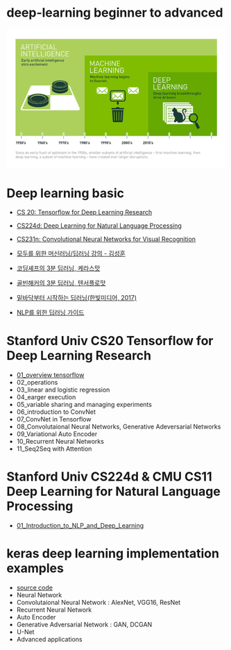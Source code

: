 # deep-learning beginner to advanced

![alt text](/image/Deep_Learning.png "cover_image")


# Deep learning basic

- [CS 20: Tensorflow for Deep Learning Research](https://web.stanford.edu/class/cs20si/)

- [CS224d: Deep Learning for Natural Language Processing](http://cs224d.stanford.edu/syllabus.html)

- [CS231n: Convolutional Neural Networks for Visual Recognition](http://cs231n.stanford.edu/syllabus.html)

- [모두를 위한 머신러닝/딥러닝 강의 - 김성훈](https://www.youtube.com/watch?v=BS6O0zOGX4E&list=PLlMkM4tgfjnLSOjrEJN31gZATbcj_MpUm&index=1)

- [코딩셰프의 3분 딥러닝, 케라스맛](https://github.com/jskDr/keraspp)

- [골빈해커의 3분 딥러닝, 텐서플로맛](https://github.com/golbin/TensorFlow-Tutorials)

- [밑바닥부터 시작하는 딥러닝(한빛미디어, 2017)](https://github.com/WegraLee/deep-learning-from-scratch)

- [NLP를 위한 딥러닝 가이드](http://docs.likejazz.com/deep-learning-for-nlp/)

# Stanford Univ CS20 Tensorflow for Deep Learning Research

- [01_overview tensorflow](/tensorflow/CS20_Tensorflow_for_Deep_learning_Research/01_overview_tensorflow.ipynb)
- 02_operations
- 03_linear and logistic regression
- 04_earger execution
- 05_variable sharing and managing experiments
- 06_introduction to ConvNet
- 07_ConvNet in Tensorflow
- 08_Convolutaional Neural Networks, Generative Adeversarial Networks
- 09_Variational Auto Encoder
- 10_Recurrent Neural Networks
- 11_Seq2Seq with Attention

# Stanford Univ CS224d  & CMU CS11 Deep Learning for Natural Language Processing

- [01_Introduction_to_NLP_and_Deep_Learning](/tensorflow/CS224_NLP_with_Deep_Learning/01_Introduction_to_NLP_and_Deep_Learning)



# keras deep learning implementation examples

- [source code](/keras)
- Neural Network
- Convolutaional Neural Network : AlexNet, VGG16, ResNet
- Recurrent Neural Network
- Auto Encoder
- Generative Adversarial Network : GAN, DCGAN
- U-Net
- Advanced applications
